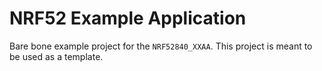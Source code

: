 # NRF52 Example Application

Bare bone example project for the `NRF52840_XXAA`. This project is meant to be used as a template.

